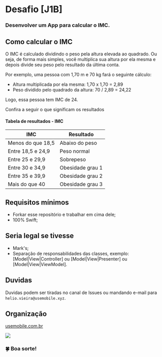 # Desafio [J1B]

### Desenvolver um App para calcular o IMC.

## Como calcular o IMC

O IMC é calculado dividindo o peso pela altura elevada ao quadrado. Ou seja, de forma mais simples, você multiplica sua altura por ela mesma e depois divide seu peso pelo resultado da última conta.

Por exemplo, uma pessoa com 1,70 m e 70 kg fará o seguinte cálculo:

- Altura multiplicada por ela mesma: 1,70 x 1,70 = 2,89
- Peso dividido pelo quadrado da altura: 70 / 2,89 = 24,22

Logo, essa pessoa tem IMC de 24.

Confira a seguir o que significam os resultados

#### Tabela de resultados - IMC

|IMC                | Resultado             |
|-----------------------|-----------------------|
| Menos do que 18,5    | Abaixo do peso    |
| Entre 18,5 e 24,9    | Peso normal        |
| Entre 25 e 29,9    | Sobrepeso        |
| Entre 30 e 34,9    | Obesidade grau 1    |
| Entre 35 e 39,9    | Obesidade grau 2    |
| Mais do que 40    | Obesidade grau 3    |


## Requisitos mínimos

- Forkar esse repositório e trabalhar em cima dele;
- 100% Swift;


## Seria legal se tivesse

- Mark's;
- Separação de responsabilidades das classes, exemplo: [Model|View|Controller] ou [Model|View|Presenter] ou [Model|View|ViewModel].


## Duvidas
Duvidas podem ser tiradas no canal de Issues ou mandando e-mail para `helio.vieira@usemobile.xyz`.

## Organização
[usemobile.com.br](https://www.usemobile.com.br)

![](https://media.glassdoor.com/sqll/2793862/usemobile-squarelogo-1574702496477.png)


### 🍀 Boa sorte! 
